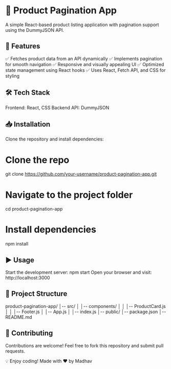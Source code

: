 # 🛒 Product Pagination App
A simple React-based product listing application with pagination support using the DummyJSON API.

## 🚀 Features
✅ Fetches product data from an API dynamically
✅ Implements pagination for smooth navigation
✅ Responsive and visually appealing UI
✅ Optimized state management using React hooks
✅ Uses React, Fetch API, and CSS for styling

## 🛠 Tech Stack
Frontend: React, CSS
Backend API: DummyJSON

## 📥 Installation
Clone the repository and install dependencies:
# Clone the repo
git clone https://github.com/your-username/product-pagination-app.git
# Navigate to the project folder
cd product-pagination-app
# Install dependencies
npm install

## ▶️ Usage
Start the development server:
npm start
Open your browser and visit: http://localhost:3000

## 📌 Project Structure
product-pagination-app/
│-- src/
│   │-- components/
│   │   │-- ProductCard.js
│   │   │-- Footer.js
│   │-- App.js
│   │-- index.js
│-- public/
│-- package.json
│-- README.md

## 🤝 Contributing
Contributions are welcome! Feel free to fork this repository and submit pull requests.

💡 Enjoy coding! Made with ❤️ by Madhav
